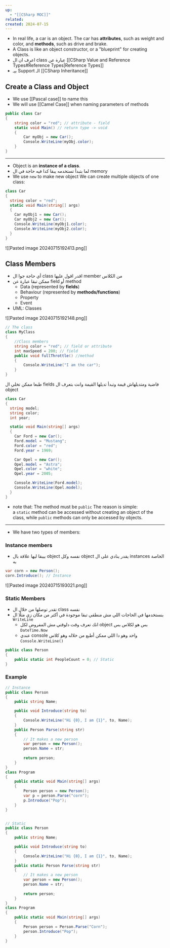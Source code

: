 ```yaml
---
up:
  - "[[CSharp MOC]]"
related: 
created: 2024-07-15
---
```


- In real life, a car is an object. The car has **attributes**, such as weight and color, and **methods**, such as drive and brake.
- A Class is like an object constructor, or a "blueprint" for creating objects.
- اعرف ان ال class عبارة عن [[CSharp Value and Reference Types#Reference Types|Reference Types]]
- بيـ Support الـ [[CSharp Inheritance]]
## Create a Class and Object
- We use [[Pascal case]] to name this
- We will use [[Camel Case]] when naming parameters of methods
```cs
public class Car
{
	string color = "red"; // attribute - field
	static void Main() // return type -> void
	{
		Car myObj = new Car();
		Console.WriteLine(myObj.color);
	}
}
```
---
- Object is an **instance of a class**.
- لما بتبدأ تستخدمه يبقا كدا فيه حاجة في ال memory 
- We use `new` to make new object
We can create multiple objects of one class:
```csharp
class Car
{
  string color = "red";
  static void Main(string[] args)
  {
    Car myObj1 = new Car();
    Car myObj2 = new Car();
    Console.WriteLine(myObj1.color);
    Console.WriteLine(myObj2.color);
  }
}
```

![[Pasted image 20240715192413.png]]
## Class Members
- أي حاجة جوا ال class اقدر اقول عليها member من الكلاس
- ممكن تبقا عبارة عن field أو method
	- Data (represented by **fields**)
	- Behaviour (represented by **methods/functions**)
	- Property
	- Event
- UML: Classes

![[Pasted image 20240715192148.png]]
```cs
// The class
class MyClass
{
	//Class members
	string color = "red"; // field or attribute
	int maxSpeed = 200; // field
	public void fullThrottle() //method
	{
		Console.WriteLine("I am the car");
	}
}
```

طبعا ممكن تخلي ال fields فاضية ومتديلهاش قيمة وتبدأ تديلها القيمة وانت بتعرف ال object
```csharp
class Car 
{
  string model;
  string color;
  int year;

  static void Main(string[] args)
  {
    Car Ford = new Car();
    Ford.model = "Mustang";
    Ford.color = "red";
    Ford.year = 1969;

    Car Opel = new Car();
    Opel.model = "Astra";
    Opel.color = "white";
    Opel.year = 2005;

    Console.WriteLine(Ford.model);
    Console.WriteLine(Opel.model);
  }
}
```

- note that: The method must be `public`
  The reason is simple: a `static` method can be accessed without creating an object of the class, while `public` methods can only be accessed by objects.

---
- We have two types of members: 

### Instance members
- بيبقا ليها علاقة بال object نفسه وكل object يقدر ينادي على ال instances الخاصة به

```cs
var corn = new Person();
corn.Introduce(); // Instance
```

![[Pasted image 20240715193021.png]]
### Static Members
- تقدر توصلها من خلال ال class نفسه
- بنستخدمها في الحاجات اللي مش منطقي تبقا موجودة في أكتر من مكان زي مثلًا ال `WriteLine`
	- انك تعرف وقت دلوقتي مش المفروض لكل object بس هو لكلاس بس `DateTime.Now`
	- عندي console واحد وهو دا اللي ممكن أطبع من خلاله وهو كلاس `Console.WriteLine()`


```cs
public class Person 
{
	public static int PeopleCount = 0; // Static
}
```

### Example
```cs
// Instance
public class Person
{
    public string Name;

    public void Introduce(string to)
    {
        Console.WriteLine("Hi {0}, I am {1}", to, Name);
    }
    public Person Parse(string str)
    {
        // It makes a new person
        var person = new Person();
        person.Name = str;
        
        return person; 
    }
}
class Program
{
    public static void Main(string[] args)
    {
        Person person = new Person();
        var p = person.Parse("corn");
        p.Introduce("Pop");
    }
}


// Static
public class Person
{
    public string Name;

    public void Introduce(string to)
    {
        Console.WriteLine("Hi {0}, I am {1}", to, Name);
    }
    public static Person Parse(string str)
    {
        // It makes a new person
        var person = new Person();
        person.Name = str;
        
        return person; 
    }
}
class Program
{
    public static void Main(string[] args)
    {
        Person person = Person.Parse("Corn");
        person.Introduce("Pop");
    }
}
```



